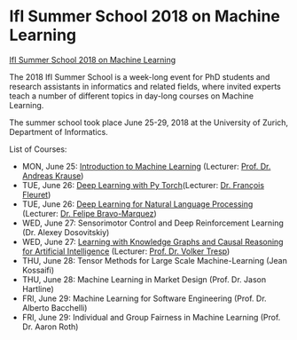 # IfI Summer School 2018 on Machine Learning

[IfI Summer School 2018 on Machine Learning](https://www.ifi.uzh.ch/en/studies/phd/summer-schools/summerschool2018.html)

The 2018 IfI Summer School is a week-long event for PhD students and research assistants in informatics and related fields, where invited experts teach a number of different topics in day-long courses on Machine Learning.

The summer school took place June 25-29, 2018 at the University of Zurich, Department of Informatics.

List of Courses:

* MON, June 25: [Introduction to Machine Learning](https://github.com/kabartay/MLSS-UZH-IFI-2018/tree/master/1-Introduction-to-Machine-Learning) (Lecturer: [Prof. Dr. Andreas Krause](https://las.inf.ethz.ch/krausea))	
* TUE, June 26: [Deep Learning with Py Torch](https://github.com/kabartay/MLSS-UZH-IFI-2018/tree/master/2b-Deep-Learning-with-PyTorch)(Lecturer: [Dr. François Fleuret](http://www.idiap.ch/~fleuret/index.html))	
* TUE, June 26: [Deep Learning for Natural Language Processing](https://github.com/kabartay/MLSS-UZH-IFI-2018/tree/master/2a-Deep-Learning-for-Natural-Language-Processing) (Lecturer: [Dr. Felipe Bravo-Marquez](https://www.cs.waikato.ac.nz/~fbravoma/))	
* WED, June 27: Sensorimotor Control and Deep Reinforcement Learning (Dr. Alexey Dosovitskiy)	
* WED, June 27: [Learning with Knowledge Graphs  and Causal Reasoning for Artificial Intelligence](https://github.com/kabartay/MLSS-UZH-IFI-2018/tree/master/3a-Learning-with-Knowledge-Graphs%20-and-Causal-Reasoning-for-Artificial-Intelligence) (Lecturer: [Prof. Dr. Volker Tresp](http://www.dbs.ifi.lmu.de/~tresp/))	
* THU, June 28: Tensor Methods for Large Scale Machine-Learning	(Jean Kossaifi)	
* THU, June 28: Machine Learning in Market Design (Prof. Dr. Jason Hartline)	
* FRI, June 29: Machine Learning for Software Engineering (Prof. Dr. Alberto Bacchelli)	
* FRI, June 29: Individual and Group Fairness in Machine Learning (Prof. Dr. Aaron Roth)	
